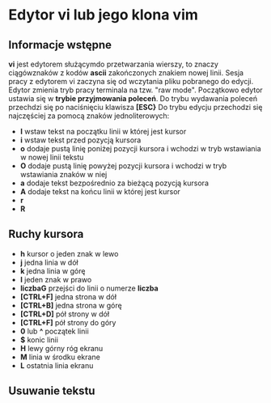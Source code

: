 # Edytor vi lub jego klona vim
## Informacje wstępne
__vi__ jest edytorem służącymdo przetwarzania wierszy, to znaczy ciągówznaków z kodów __ascii__ zakończonych znakiem
nowej linii. Sesja pracy z edytorem vi zaczyna się od wczytania pliku pobranego do edycji. Edytor zmienia tryb pracy
terminala na tzw. "raw mode". Początkowo edytor ustawia się w __trybie przyjmowania poleceń__.
Do trybu wydawania poleceń przechdzi się po naciśnięciu klawisza __[ESC}__
Do trybu edycju przechodzi się najczęściej za pomocą znaków jednoliterowych:
* __I__ wstaw tekst na początku linii w której jest kursor
* __i__ wstaw tekst przed pozycją kursora
* __o__ dodaje pustą linię poniżej pozycji kursora i wchodzi w tryb wstawiania w nowej linii tekstu
* __O__ dodaje pustą linię powyżej pozycji kursora i wchodzi w tryb wstawiania znaków w niej
* __a__ dodaje tekst bezpośrednio za bieżącą pozycją kursora
* __A__ dodaje tekst na końcu linii w której jest kursor
* __r__
* __R__
 

## Ruchy kursora

* __h__ kursor o jeden znak w lewo
* __j__ jedna linia w dół
* __k__ jedna linia w górę
* __l__ jeden znak w prawo
* __liczbaG__ przejści do linii o numerze __liczba__
* __[CTRL+F]__ jedna strona w dół
* __[CTRL+B]__ jedna strona w górę
* __[CTRL+D]__ pół strony w dół
* __[CTRL+F]__ pół strony do góry
* __0__  lub __^__ początek linii
* __$__ konic linii
* __H__ lewy górny róg ekranu
* __M__ linia w środku ekrane
* __L__ ostatnia linia ekranu


## Usuwanie tekstu

